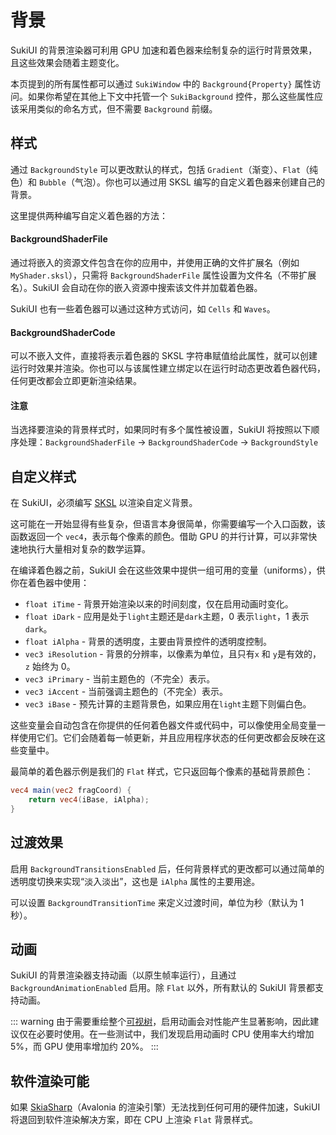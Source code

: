 # 背景

SukiUI 的背景渲染器可利用 GPU 加速和着色器来绘制复杂的运行时背景效果，且这些效果会随着主题变化。

本页提到的所有属性都可以通过 `SukiWindow` 中的 `Background{Property}` 属性访问。如果你希望在其他上下文中托管一个 `SukiBackground` 控件，那么这些属性应该采用类似的命名方式，但不需要 `Background` 前缀。

## 样式

通过 `BackgroundStyle` 可以更改默认的样式，包括 `Gradient`（渐变）、`Flat`（纯色）和 `Bubble`（气泡）。你也可以通过用 SKSL 编写的自定义着色器来创建自己的背景。

这里提供两种编写自定义着色器的方法：

#### BackgroundShaderFile

通过将嵌入的资源文件包含在你的应用中，并使用正确的文件扩展名（例如 `MyShader.sksl`），只需将 `BackgroundShaderFile` 属性设置为文件名（不带扩展名）。SukiUI 会自动在你的嵌入资源中搜索该文件并加载着色器。

SukiUI 也有一些着色器可以通过这种方式访问，如 `Cells` 和 `Waves`。

#### BackgroundShaderCode

可以不嵌入文件，直接将表示着色器的 SKSL 字符串赋值给此属性，就可以创建运行时效果并渲染。你也可以与该属性建立绑定以在运行时动态更改着色器代码，任何更改都会立即更新渲染结果。

#### 注意

当选择要渲染的背景样式时，如果同时有多个属性被设置，SukiUI 将按照以下顺序处理：`BackgroundShaderFile` -> `BackgroundShaderCode` -> `BackgroundStyle`

## 自定义样式

在 SukiUI，必须编写 [SKSL](https://github.com/google/skia/blob/main/src/sksl/README.md) 以渲染自定义背景。

这可能在一开始显得有些复杂，但语言本身很简单，你需要编写一个入口函数，该函数返回一个 `vec4`，表示每个像素的颜色。借助 GPU 的并行计算，可以非常快速地执行大量相对复杂的数学运算。

在编译着色器之前，SukiUI 会在这些效果中提供一组可用的变量（uniforms），供你在着色器中使用：

- `float iTime` - 背景开始渲染以来的时间刻度，仅在启用动画时变化。
- `float iDark` - 应用是处于`light`主题还是`dark`主题，0 表示`light`，1 表示`dark`。
- `float iAlpha` - 背景的透明度，主要由背景控件的透明度控制。
- `vec3 iResolution` - 背景的分辨率，以像素为单位，且只有`x` 和 `y`是有效的，`z` 始终为 0。
- `vec3 iPrimary` - 当前主题色的（不完全）表示。
- `vec3 iAccent` - 当前强调主题色的（不完全）表示。
- `vec3 iBase` - 预先计算的主题背景色，如果应用在`light`主题下则偏白色。

这些变量会自动包含在你提供的任何着色器文件或代码中，可以像使用全局变量一样使用它们。它们会随着每一帧更新，并且应用程序状态的任何更改都会反映在这些变量中。

最简单的着色器示例是我们的 `Flat` 样式，它只返回每个像素的基础背景颜色：

```glsl
vec4 main(vec2 fragCoord) {
    return vec4(iBase, iAlpha);
}
```

## 过渡效果

启用 `BackgroundTransitionsEnabled` 后，任何背景样式的更改都可以通过简单的透明度切换来实现“淡入淡出”，这也是 `iAlpha` 属性的主要用途。

可以设置 `BackgroundTransitionTime` 来定义过渡时间，单位为秒（默认为 1 秒）。

## 动画

SukiUI 的背景渲染器支持动画（以原生帧率运行），且通过 `BackgroundAnimationEnabled` 启用。除 `Flat` 以外，所有默认的 SukiUI 背景都支持动画。

::: warning
由于需要重绘整个[可视树](https://docs.avaloniaui.net/zh-Hans/docs/concepts/control-trees#%E5%8F%AF%E8%A7%86%E6%A0%91)，启用动画会对性能产生显著影响，因此建议仅在必要时使用。在一些测试中，我们发现启用动画时 CPU 使用率大约增加 5%，而 GPU 使用率增加约 20%。
:::

## 软件渲染可能

如果 [SkiaSharp](https://github.com/mono/SkiaSharp)（Avalonia 的渲染引擎）无法找到任何可用的硬件加速，SukiUI 将退回到软件渲染解决方案，即在 CPU 上渲染 `Flat` 背景样式。